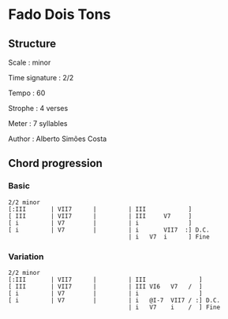 # Fado Dois Tons

## Structure

Scale
:   minor

Time signature
:   2/2

Tempo
:   60

Strophe
:   4 verses

Meter
:   7 syllables

Author
:   Alberto Simões Costa

## Chord progression

### Basic

```
2/2 minor
[:III       | VII7      |         | III            ]
[ III       | VII7      |         | III     V7     ]
[ i         | V7        |         | i              ]
[ i         | V7        |         | i       VII7  :] D.C.
                                  | i   V7  i      ] Fine
```

### Variation

```
2/2 minor
[:III       | VII7      |         | III               ]
[ III       | VII7      |         | III VI6   V7   /  ]
[ i         | V7        |         | i                 ]
[ i         | V7        |         | i   @I-7  VII7 / :] D.C.
                                  | i   V7    i    /  ] Fine
```

<!--
vim:syntax=markdown:sw=4:ts=4:et
-->
